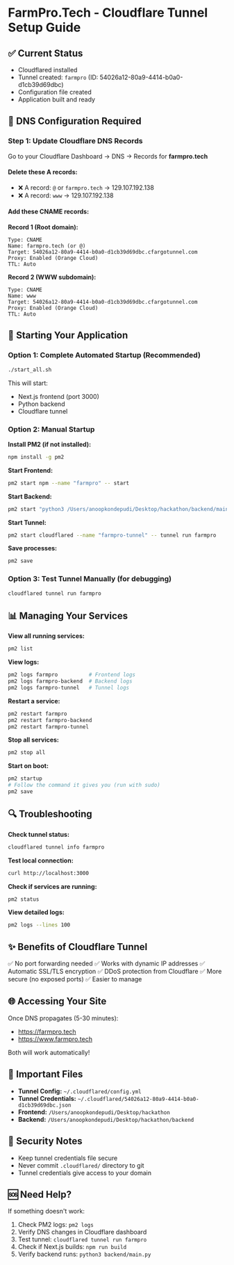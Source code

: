 # FarmPro.Tech - Cloudflare Tunnel Setup Guide

## ✅ Current Status
- Cloudflared installed
- Tunnel created: `farmpro` (ID: 54026a12-80a9-4414-b0a0-d1cb39d69dbc)
- Configuration file created
- Application built and ready

## 🔧 DNS Configuration Required

### Step 1: Update Cloudflare DNS Records

Go to your Cloudflare Dashboard → DNS → Records for **farmpro.tech**

#### Delete these A records:
- ❌ A record: `@` or `farmpro.tech` → 129.107.192.138
- ❌ A record: `www` → 129.107.192.138

#### Add these CNAME records:

**Record 1 (Root domain):**
```
Type: CNAME
Name: farmpro.tech (or @)
Target: 54026a12-80a9-4414-b0a0-d1cb39d69dbc.cfargotunnel.com
Proxy: Enabled (Orange Cloud)
TTL: Auto
```

**Record 2 (WWW subdomain):**
```
Type: CNAME
Name: www
Target: 54026a12-80a9-4414-b0a0-d1cb39d69dbc.cfargotunnel.com
Proxy: Enabled (Orange Cloud)
TTL: Auto
```

## 🚀 Starting Your Application

### Option 1: Complete Automated Startup (Recommended)
```bash
./start_all.sh
```

This will start:
- Next.js frontend (port 3000)
- Python backend
- Cloudflare tunnel

### Option 2: Manual Startup

**Install PM2 (if not installed):**
```bash
npm install -g pm2
```

**Start Frontend:**
```bash
pm2 start npm --name "farmpro" -- start
```

**Start Backend:**
```bash
pm2 start "python3 /Users/anoopkondepudi/Desktop/hackathon/backend/main.py" --name "farmpro-backend"
```

**Start Tunnel:**
```bash
pm2 start cloudflared --name "farmpro-tunnel" -- tunnel run farmpro
```

**Save processes:**
```bash
pm2 save
```

### Option 3: Test Tunnel Manually (for debugging)
```bash
cloudflared tunnel run farmpro
```

## 📊 Managing Your Services

**View all running services:**
```bash
pm2 list
```

**View logs:**
```bash
pm2 logs farmpro          # Frontend logs
pm2 logs farmpro-backend  # Backend logs
pm2 logs farmpro-tunnel   # Tunnel logs
```

**Restart a service:**
```bash
pm2 restart farmpro
pm2 restart farmpro-backend
pm2 restart farmpro-tunnel
```

**Stop all services:**
```bash
pm2 stop all
```

**Start on boot:**
```bash
pm2 startup
# Follow the command it gives you (run with sudo)
pm2 save
```

## 🔍 Troubleshooting

**Check tunnel status:**
```bash
cloudflared tunnel info farmpro
```

**Test local connection:**
```bash
curl http://localhost:3000
```

**Check if services are running:**
```bash
pm2 status
```

**View detailed logs:**
```bash
pm2 logs --lines 100
```

## ✨ Benefits of Cloudflare Tunnel

✅ No port forwarding needed
✅ Works with dynamic IP addresses
✅ Automatic SSL/TLS encryption
✅ DDoS protection from Cloudflare
✅ More secure (no exposed ports)
✅ Easier to manage

## 🌐 Accessing Your Site

Once DNS propagates (5-30 minutes):
- https://farmpro.tech
- https://www.farmpro.tech

Both will work automatically!

## 📝 Important Files

- **Tunnel Config:** `~/.cloudflared/config.yml`
- **Tunnel Credentials:** `~/.cloudflared/54026a12-80a9-4414-b0a0-d1cb39d69dbc.json`
- **Frontend:** `/Users/anoopkondepudi/Desktop/hackathon`
- **Backend:** `/Users/anoopkondepudi/Desktop/hackathon/backend`

## 🔐 Security Notes

- Keep tunnel credentials file secure
- Never commit `.cloudflared/` directory to git
- Tunnel credentials give access to your domain

## 🆘 Need Help?

If something doesn't work:
1. Check PM2 logs: `pm2 logs`
2. Verify DNS changes in Cloudflare dashboard
3. Test tunnel: `cloudflared tunnel run farmpro`
4. Check if Next.js builds: `npm run build`
5. Verify backend runs: `python3 backend/main.py`
